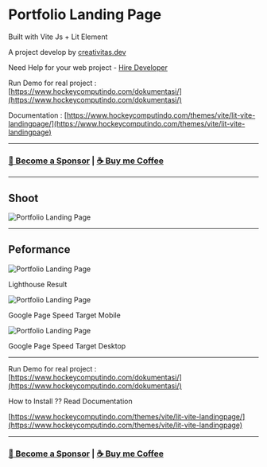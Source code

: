 # Portfolio Landing Page

Built with Vite Js + Lit Element

A project develop by [creativitas.dev](https://creativitas.dev)

Need Help for your web project - [Hire Developer](https://fiverr.com/creativitas)

Run Demo for real project : [https://www.hockeycomputindo.com/dokumentasi/](https://www.hockeycomputindo.com/dokumentasi/)

Documentation :
[https://www.hockeycomputindo.com/themes/vite/lit-vite-landingpage/](https://www.hockeycomputindo.com/themes/vite/lit-vite-landingpage)

---

### [🚀 Become a Sponsor](https://github.com/sponsors/mesinkasir) | [☕ Buy me Coffee](https://www.paypal.com/cgi-bin/webscr?cmd=_s-xclick&hosted_button_id=JVZVXBC4N9DAN)

---

## Shoot

![Portfolio Landing Page](https://blogger.googleusercontent.com/img/b/R29vZ2xl/AVvXsEhFJgiMW3NL6H2_EShvcE9a_tT572NDxPOj-IfHW6PjawGJ9zsq9sKUriXrtZfk51T_VJ3loMVuBrViGBrDIK3tJcFmaR6uL8_KYyAKd3AmHjW_P3XKzvEh2SSwvN52rY5qVZWdvNKxhCBhLsJGi-fP0zXTS1N-zjFmIPuIwaWMfWzV41Fad9wBCFSK8NE/s16000/Vite%20JS%20+%20Lit%20Element.jpg)

---

## Peformance

![Portfolio Landing Page](https://blogger.googleusercontent.com/img/b/R29vZ2xl/AVvXsEiJ_55X1OSXSsSFn6eTPjtQvjzO1AojUOi6sfM1Q8d2gxKBHdXp4kNmyHUk8v220oU8mI9ZdjHtA15Grhz7skZJDfzI32mmt4Jsq_Maky3Rp-p6fTN8ryXIQ8NgosRtbDAq_UmKXaECVtqttUNQsWfeanrxhZJIVOMzUYgNNq_CEEtmCEeHkaLjvSNvlDE/s16000/scrnli_6_16_2024_1-15-38%20AM.png)

Lighthouse Result

![Portfolio Landing Page](https://blogger.googleusercontent.com/img/b/R29vZ2xl/AVvXsEgaOGxsilxnf_iZL3ZlGDKlBAwBxZOJ8xLQjJ2XzpE0P3cO0AIxRa2D2bckIgiaxCRC90JyqR_PcQ_MR4WkhAFAPE2uwoYtZhNxaZ6GY7jbTzV9bBQWWskf9wLwEtFCo2z4f_acHkuHhXyQCdi4gSFeFI_EzFHaji8TYmS3SOpdl1o5R4KUhHgEi-DbzSE/s16000/scrnli_6_16_2024_1-21-30%20AM.png)

Google Page Speed Target Mobile

![Portfolio Landing Page](https://blogger.googleusercontent.com/img/b/R29vZ2xl/AVvXsEiDvE8dOvvRw-7ZvjB9nVdP1eTRxrGerlq9IWDKllQvpm5YhM3QHzbHfudI7CHekq017ZbDBicppGd9pV-y7RQ4nSd_MlPobEw-htNMcTQTmApopqx3mxc0XLttxltnNvHseOKL4ME_aptP1m8LHeyBMBGJl_iKIZRZ8gTrowO5F3QHPtb4JspWlFp3p1E/s16000/scrnli_6_16_2024_1-21-06%20AM.png)

Google Page Speed Target Desktop

---

Run Demo for real project : [https://www.hockeycomputindo.com/dokumentasi/](https://www.hockeycomputindo.com/dokumentasi/)

How to Install ?? Read Documentation

[https://www.hockeycomputindo.com/themes/vite/lit-vite-landingpage/](https://www.hockeycomputindo.com/themes/vite/lit-vite-landingpage)

---

### [🚀 Become a Sponsor](https://github.com/sponsors/mesinkasir) | [☕ Buy me Coffee](https://www.paypal.com/cgi-bin/webscr?cmd=_s-xclick&hosted_button_id=JVZVXBC4N9DAN)
